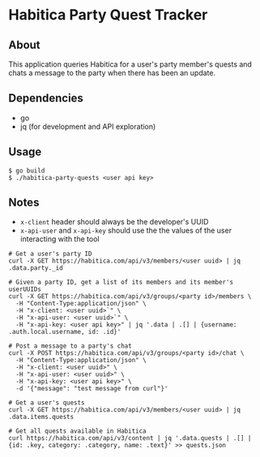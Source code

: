 # Habitica Party Quest Tracker

## About
This application queries Habitica for a user's party member's quests and chats a message to the party when there has been an update.

## Dependencies
- go
- jq (for development and API exploration)

## Usage
```
$ go build
$ ./habitica-party-quests <user api key>
```

## Notes
- `x-client` header should always be the developer's UUID
- `x-api-user` and `x-api-key` should use the the values of the user interacting with the tool

```
# Get a user's party ID
curl -X GET https://habitica.com/api/v3/members/<user uuid> | jq .data.party._id

# Given a party ID, get a list of its members and its member's userUUIDs
curl -X GET https://habitica.com/api/v3/groups/<party id>/members \
  -H "Content-Type:application/json" \
  -H "x-client: <user uuid>`" \
  -H "x-api-user: <user uuid>`" \
  -H "x-api-key: <user api key>" | jq '.data | .[] | {username: .auth.local.username, id: .id}'

# Post a message to a party's chat
curl -X POST https://habitica.com/api/v3/groups/<party id>/chat \
  -H "Content-Type:application/json" \
  -H "x-client: <user uuid>" \
  -H "x-api-user: <user uuid>" \
  -H "x-api-key: <user api key>" \
  -d '{"message": "test message from curl"}'

# Get a user's quests
curl -X GET https://habitica.com/api/v3/members/<user uuid> | jq .data.items.quests

# Get all quests available in Habitica
curl https://habitica.com/api/v3/content | jq '.data.quests | .[] | {id: .key, category: .category, name: .text}' >> quests.json
```
